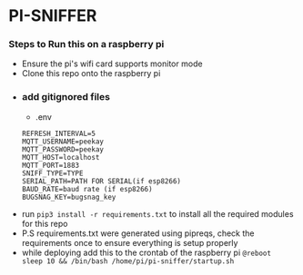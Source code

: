 # PI-SNIFFER

### Steps to Run this on a raspberry pi

- Ensure the pi's wifi card supports monitor mode
- Clone this repo onto the raspberry pi
- ### add gitignored files
  - .env
  ```
  REFRESH_INTERVAL=5
  MQTT_USERNAME=peekay
  MQTT_PASSWORD=peekay
  MQTT_HOST=localhost
  MQTT_PORT=1883
  SNIFF_TYPE=TYPE
  SERIAL_PATH=PATH FOR SERIAL(if esp8266)
  BAUD_RATE=baud rate (if esp8266)
  BUGSNAG_KEY=bugsnag_key
  ```
- run `pip3 install -r requirements.txt` to install all the required modules for this repo
- P.S requirements.txt were generated using pipreqs, check the requirements once to ensure everything is setup properly
- while deploying add this to the crontab of the raspberry pi `@reboot sleep 10 && /bin/bash /home/pi/pi-sniffer/startup.sh`
